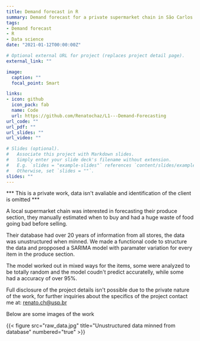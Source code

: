 ```yaml
---
title: Demand forecast in R
summary: Demand forecast for a private supermarket chain in São Carlos.
tags: 
- Demand forecast
- R
- Data science
date: "2021-01-12T00:00:00Z"

# Optional external URL for project (replaces project detail page).
external_link: ""

image:
  caption: ""
  focal_point: Smart

links:
- icon: github
  icon_pack: fab
  name: Code
  url: https://github.com/Renatochaz/L1---Demand-Forecasting
url_code: ""
url_pdf: ""
url_slides: ""
url_video: ""

# Slides (optional).
#   Associate this project with Markdown slides.
#   Simply enter your slide deck's filename without extension.
#   E.g. `slides = "example-slides"` references `content/slides/example-slides.md`.
#   Otherwise, set `slides = ""`.
slides: ""
---
```


*** This is a private work, data isn't avaliable and identification of the client is omitted ***

A local supermarket chain was interested in forecasting their produce section, they manually estimated when to buy and had a huge waste of food going bad before selling.

Their database had over 20 years of information from all stores, the data was unustructured when minned. We made a functional code to structure the data and propposed a SARIMA model with paramater variation for every item in the produce section.

The model worked out in mixed ways for the items, some were analyzed to be totally random and the model coudn't predict accuratelly, while some had a accuracy of over 95%.

Full disclosure of the project details isn't possible due to the private nature of the work, for further inquiries about the specifics of the project contact me at: renato.ch@usp.br

Below are some images of the work

{{< figure src="raw_data.jpg" title="Unustructured data minned from database" numbered="true" >}}


